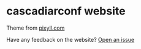 # cascadiarconf website

Theme from [pixyll.com](http://www.pixyll.com)

Have any feedback on the website? [Open an issue](https://github.com/pdxrconf/pdxrconf.github.io/issues/new)
